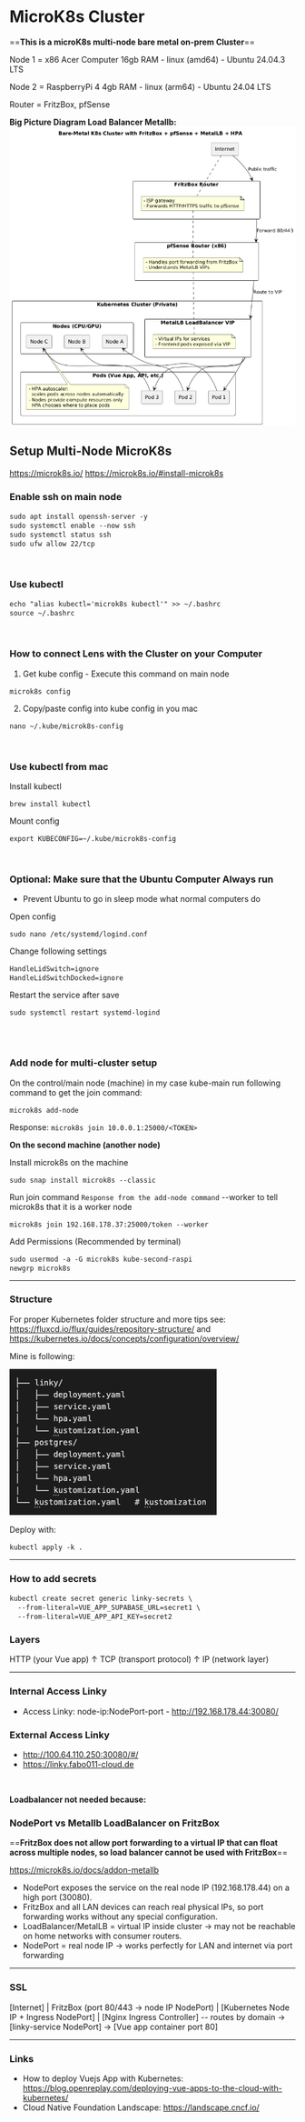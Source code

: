 # MicroK8s Cluster

==**This is a microK8s multi-node bare metal on-prem Cluster**==

Node 1 = x86 Acer Computer 16gb RAM - linux (amd64) - Ubuntu 24.04.3 LTS

Node 2 = RaspberryPi 4 4gb RAM - linux (arm64) - Ubuntu 24.04 LTS

Router = FritzBox, pfSense

**Big Picture Diagram Load Balancer Metallb:**
![k8s big picture](./docs/bigpicture/bigpicture.png)

## Setup Multi-Node MicroK8s
https://microk8s.io/
https://microk8s.io/#install-microk8s

### Enable ssh on main node
```
sudo apt install openssh-server -y
sudo systemctl enable --now ssh
sudo systemctl status ssh
sudo ufw allow 22/tcp
```

<br>

### Use kubectl
```
echo "alias kubectl='microk8s kubectl'" >> ~/.bashrc
source ~/.bashrc
```

<br>

### How to connect Lens with the Cluster on your Computer
1. Get kube config - Execute this command on main node
```
microk8s config
```

2. Copy/paste config into kube config in you mac
```
nano ~/.kube/microk8s-config
```

<br>

### Use kubectl from mac
Install kubectl
```
brew install kubectl
```

Mount config
```
export KUBECONFIG=~/.kube/microk8s-config
```

<br>

### Optional: Make sure that the Ubuntu Computer Always run
- Prevent Ubuntu to go in sleep mode what normal computers do

Open config
```
sudo nano /etc/systemd/logind.conf
```

Change following settings
```
HandleLidSwitch=ignore
HandleLidSwitchDocked=ignore
```

Restart the service after save
```
sudo systemctl restart systemd-logind
```

<br>
<br>

### Add node for multi-cluster setup
On the control/main node (machine) in my case kube-main run following command to get the join command:
```
microk8s add-node
```

Response: `microk8s join 10.0.0.1:25000/<TOKEN>`

**On the second machine (another node)**

Install microk8s on the machine
```
sudo snap install microk8s --classic
```

Run join command `Response from the add-node command` --worker to tell microk8s that it is a worker node
```
microk8s join 192.168.178.37:25000/token --worker
```

Add Permissions (Recommended by terminal)
```
sudo usermod -a -G microk8s kube-second-raspi
newgrp microk8s
```

---

### Structure
For proper Kubernetes folder structure and more tips see: https://fluxcd.io/flux/guides/repository-structure/ and https://kubernetes.io/docs/concepts/configuration/overview/

Mine is following:

![k8s folder structure](./docs/images/k8s-folder-structure.png)


Deploy with:
```
kubectl apply -k .
```

---

### How to add secrets
```
kubectl create secret generic linky-secrets \
  --from-literal=VUE_APP_SUPABASE_URL=secret1 \
  --from-literal=VUE_APP_API_KEY=secret2
```

### Layers
HTTP (your Vue app)
   ↑
TCP (transport protocol)
   ↑
IP  (network layer)

---

### Internal Access Linky
- Access Linky: node-ip:NodePort-port - http://192.168.178.44:30080/

### External Access Linky
- http://100.64.110.250:30080/#/
- https://linky.fabo011-cloud.de

<br>

**Loadbalancer not needed because:**
### NodePort vs Metallb LoadBalancer on FritzBox
==**FritzBox does not allow port forwarding to a virtual IP that can float across multiple nodes, so load balancer cannot be used with FritzBox**==

https://microk8s.io/docs/addon-metallb
- NodePort exposes the service on the real node IP (192.168.178.44) on a high port (30080).
- FritzBox and all LAN devices can reach real physical IPs, so port forwarding works without any special configuration.
- LoadBalancer/MetalLB = virtual IP inside cluster → may not be reachable on home networks with consumer routers.
- NodePort = real node IP → works perfectly for LAN and internet via port forwarding

---

### SSL
[Internet] 
     |
  FritzBox (port 80/443 → node IP NodePort)
     |
[Kubernetes Node IP + Ingress NodePort]
     |
[Nginx Ingress Controller] -- routes by domain → [linky-service NodePort] → [Vue app container port 80]

---

### Links
- How to deploy Vuejs App with Kubernetes: https://blog.openreplay.com/deploying-vue-apps-to-the-cloud-with-kubernetes/
- Cloud Native Foundation Landscape: https://landscape.cncf.io/ 
